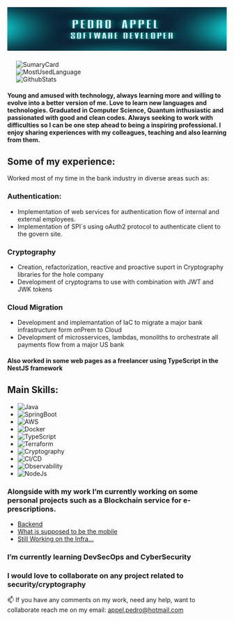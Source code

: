 <img alt="banner" src="./imgs/banner_foto.png" style="height: 100px; width: 900px">




<div style="width: 100%; display: flex;flex-direction: column ;justify-content: space-between; margin: 20px 20px 0px 20px; align-items: left">
<img alt="SumaryCard" src="https://github-profile-summary-cards.vercel.app/api/cards/profile-details?username=Pedro-Appel">
<img alt="MostUsedLanguage" src="https://github-readme-stats.vercel.app/api/top-langs/?username=Pedro-Appel" s">
<img alt="GithubStats" src="https://github-readme-stats-git-masterrstaa-rickstaa.vercel.app/api?username=Pedro-Appel" ">
</div>




#### Young and amused with technology, always learning more and willing to evolve into a better version of me. Love to learn new languages and technologies. Graduated in Computer Science, Quantum inthusiastic and passionated with good and clean codes. Always seeking to work with difficulties so I can be one step ahead to being a inspiring professional. I enjoy sharing experiences with my colleagues, teaching and also learning from them.

## Some of my experience:

Worked most of my time in the bank industry in diverse areas such as:

### Authentication: 

* Implementation of web services for authentication flow of internal and external employees.
* Implementation of SPI`s using oAuth2 protocol to authenticate client to the govern site.

### Cryptography

* Creation, refactorization, reactive and proactive suport in Cryptography libraries for the hole company
* Development of cryptograms to use with combination with JWT and JWK tokens

### Cloud Migration


* Development and implemantation of IaC to migrate a major bank infrastructure form onPrem to Cloud
* Development of microsservices, lambdas, monoliths to orchestrate all payments flow from a major US bank

#### Also worked in some web pages as a freelancer using TypeScript in the NestJS framework

## Main Skills:


-  <img alt="Java" src="">
-  <img alt="SpringBoot" src="https://img.shields.io/badge/Spring_Boot-F2F4F9?style=for-the-badge&logo=spring-boot">
-  <img alt="AWS" src="https://img.shields.io/badge/Amazon_AWS-FF9900?style=for-the-badge&logo=amazonaws&logoColor=white">
-  <img alt="Docker" src="https://img.shields.io/badge/Docker-2CA5E0?style=for-the-badge&logo=docker&logoColor=white">
-  <img alt="TypeScript" src="https://img.shields.io/badge/TypeScript-007ACC?style=for-the-badge&logo=typescript&logoColor=white">
-  <img alt="Terraform" src="https://img.shields.io/badge/Terraform-7B42BC?style=for-the-badge&logo=terraform&logoColor=white">
-  <img alt="Cryptography" src="">
-  <img alt="CI/CD" src="https://img.shields.io/badge/Jenkins-D24939?style=for-the-badge&logo=Jenkins&logoColor=white">
-  <img alt="Observability" src="https://img.shields.io/badge/Grafana-F2F4F9?style=for-the-badge&logo=grafana&logoColor=orange&labelColor=F2F4F9">
-  <img alt="NodeJs" src="https://img.shields.io/badge/Node.js-339933?style=for-the-badge&logo=nodedotjs&logoColor=white">



### Alongside with my work I’m currently working on some personal projects such as a Blockchain service for e-prescriptions.

- [Backend](https://github.com/Pedro-Appel/bbs-prescription-blockchain)
- [What is supposed to be the mobile](https://github.com/Pedro-Appel/bbs-prescription-mobile)
- [Still Working on the Infra...](https://github.com/Pedro-Appel/bbs-prescription-infrastructure)


### I’m currently learning DevSecOps and CyberSecurity

### I would love to collaborate on any project related to security/cryptography
📫 If you have any comments on my work, need any help, want to collaborate reach me on my email: appel.pedro@hotmail.com
